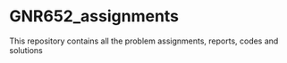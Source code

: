# GNR652_assignments
This repository contains all the problem assignments, reports, codes and solutions
